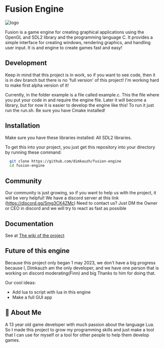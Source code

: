 # Fusion Engine 
![logo](https://user-images.githubusercontent.com/106883655/233103547-5693b2a3-22b9-4b68-ac2a-7220f16d48df.png)

Fusion is a game engine for creating graphical applications using the 
OpenGL and SDL2 library and the programming language C. It provides a simple interface for creating windows, 
rendering graphics, and handling user input. It is and engine to create 
games fast and easy!




## Development

Keep in mind that this project is in work, so if you want to see code, 
then it is in dev branch but there is no 'full version' of this project! 
I'm working hard to make first alpha version of it!

Currently, in the folder example is a file called example.c. This the file where you put your code in and require the engine file. Later it will become a library, but for now it is easier to develop the engine like this! To run it just run the run.sh. Be sure you have Cmake installed!


## Installation

Make sure you have these libraries installed: All SDL2 libraries.

To get this into your project, you just get this repository into your 
directory by running these command:

```bash
  git clone https://github.com/dimkauzh/fusion-engine
  cd fusion-engine
```

## Community
Our community is just growing, so if you want to help us with the project, 
it will be very helpful!
We have a discord server at this link (https://discord.gg/Smg3CK4ZMc)
Need to contact us? Just DM the Owner or CEO in discord and we will try to react as fast as possible

## Documentation

See at [The wiki of the project](https://github.com/dimkauzh/fusion-engine/wiki)

## Future of this engine
Because this project only began 1 may 2023, we don't have a big progress because I, Dimkauzh am the only developer, and we have one person that is working on discord moderating(Finn) and big Thanks to him for doing that.

Our cool ideas:
  - Add lua to script with lua in this engine
  - Make a full GUI app

## 🚀 About Me
A 13 year old game developer with much passion about the language Lua. So I made this project to grow my programming skills and just make a tool that I can use for myself or a tool for other people to help them develop games.

